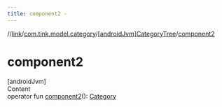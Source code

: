 ```yaml
---
title: component2 -
---
```

//[link](../../index.md)/[com.tink.model.category](../index.md)/[[androidJvm]CategoryTree](index.md)/[component2](component2.md)



# component2  
[androidJvm]  
Content  
operator fun [component2](component2.md)(): [Category](../[android-jvm]-category/index.md)  



